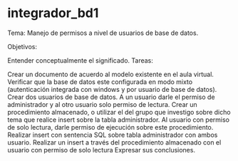 # integrador_bd1

Tema: Manejo de permisos a nivel de usuarios de base de datos.

Objetivos:

Entender conceptualmente el significado.
Tareas: 

Crear un documento de acuerdo al modelo existente en el aula virtual.
Verificar que la base de datos este configurada en modo mixto (autenticación integrada con windows y por usuario de base de datos).
Crear dos usuarios de base de datos.
A un usuario darle el permiso de administrador y al otro usuario solo permiso de lectura.
Crear un procedimiento almacenado, o utilizar el del grupo que investigo sobre dicho tema que realice insert sobre la tabla administrador.
Al usuario con permiso de solo lectura, darle permiso de ejecución sobre este procedimiento. 
Realizar insert con sentencia SQL sobre tabla administrador con ambos usuario.
Realizar un insert a través del procedimiento almacenado con el usuario con permiso de solo lectura
Expresar sus conclusiones.
